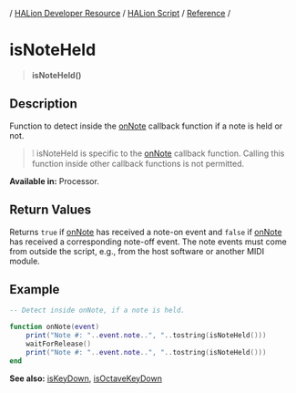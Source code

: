 / [HALion Developer Resource](../../HALion-Developer-Resource.md) / [HALion Script](./HALion-Script.md) / [Reference](./Reference.md) /

# isNoteHeld

>**isNoteHeld()**

## Description

Function to detect inside the [onNote](./onNote.md) callback function if a note is held or not.

>&#10069; isNoteHeld is specific to the [onNote](./onNote.md) callback function. Calling this function inside other callback functions is not permitted.

**Available in:** Processor.

## Return Values

Returns ``true`` if [onNote](./onNote.md) has received a note-on event and ``false`` if [onNote](./onNote.md) has received a corresponding note-off event. The note events must come from outside the script, e.g., from the host software or another MIDI module.

## Example

```lua
-- Detect inside onNote, if a note is held.

function onNote(event)
    print("Note #: "..event.note..", "..tostring(isNoteHeld()))
    waitForRelease()
    print("Note #: "..event.note..", "..tostring(isNoteHeld()))
end
```

**See also:** [isKeyDown](./isKeyDown.md), [isOctaveKeyDown](./isOctaveKeyDown.md)